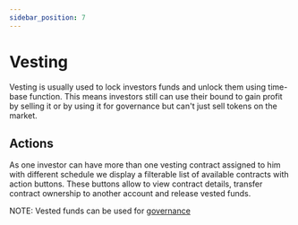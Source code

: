 ```yaml
---
sidebar_position: 7
---
```


# Vesting

Vesting is usually used to lock investors funds and unlock them using time-base function. This means investors still can
use their bound to gain profit by selling it or by using it for governance but can't just sell tokens on the market.

## Actions

As one investor can have more than one vesting contract assigned to him with different schedule we display a filterable
list of available contracts with action buttons. These buttons allow to view contract details, transfer contract
ownership to another account and release vested funds.

NOTE: Vested funds can be used for [governance](/market/complex-mechanics/governance/) 
